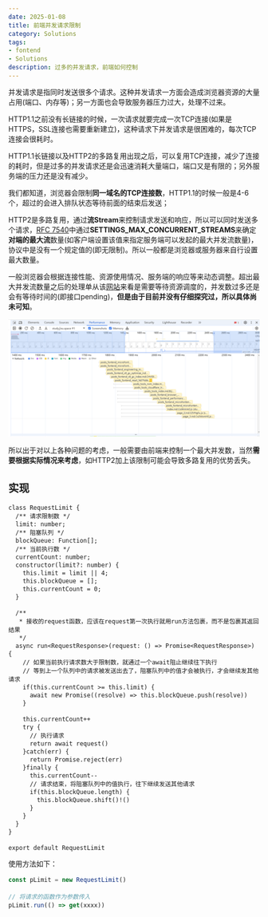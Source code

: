 ```yaml
---
date: 2025-01-08
title: 前端并发请求限制
category: Solutions
tags:
- fontend
- Solutions
description: 过多的并发请求，前端如何控制
---
```


并发请求是指同时发送很多个请求。这种并发请求一方面会造成浏览器资源的大量占用(端口、内存等)；另一方面也会导致服务器压力过大，处理不过来。

HTTP1.1之前没有长链接的时候，一次请求就要完成一次TCP连接(如果是HTTPS，SSL连接也需要重新建立)，这种请求下并发请求是很困难的，每次TCP连接会很耗时。

HTTP1.1长链接以及HTTP2的多路复用出现之后，可以复用TCP连接，减少了连接的耗时，但是过多的并发请求还是会迅速消耗大量端口，端口又是有限的；另外服务端的压力还是没有减少。

我们都知道，浏览器会限制**同一域名的TCP连接数**，HTTP1.1的时候一般是4-6个，超过的会进入排队状态等待前面的结束后发送；

HTTP2是多路复用，通过**流Stream**来控制请求发送和响应，所以可以同时发送多个请求，[RFC 7540](https://datatracker.ietf.org/doc/html/rfc7540#section-6.5.2)中通过**SETTINGS_MAX_CONCURRENT_STREAMS**来确定**对端的最大流**数量(如客户端设置该值来指定服务端可以发起的最大并发流数量)，协议中是没有一个规定值的(即无限制)。所以一般都是浏览器或服务器来自行设置最大数量。

一般浏览器会根据连接性能、资源使用情况、服务端的响应等来动态调整。超出最大并发流数量之后的处理单从该[网站](https://study.jixu.space/)来看是需要等待资源调度的，并发数过多还是会有等待时间的(即接口pending)，**但是由于目前并没有仔细探究过，所以具体尚未可知**。

![HTTP2的并发请求结果](image.png)

所以出于对以上各种问题的考虑，一般需要由前端来控制一个最大并发数，当然**需要根据实际情况来考虑**，如HTTP2加上该限制可能会导致多路复用的优势丢失。

## 实现

```ts{20-22,33-35}
class RequestLimit {
  /** 请求限制数 */
  limit: number;
  /** 阻塞队列 */
  blockQueue: Function[];
  /** 当前执行数 */
  currentCount: number;
  constructor(limit?: number) {
    this.limit = limit || 4;
    this.blockQueue = [];
    this.currentCount = 0;
  }

  /** 
   * 接收的request函数，应该在request第一次执行就用run方法包裹，而不是包裹其返回结果
   */
  async run<RequestResponse>(request: () => Promise<RequestResponse>) {
    // 如果当前执行请求数大于限制数，就通过一个await阻止继续往下执行
    // 等到上一个队列中的请求被发送出去了，阻塞队列中的值才会被执行，才会继续发其他请求
    if(this.currentCount >= this.limit) {
      await new Promise((resolve) => this.blockQueue.push(resolve))
    }

    this.currentCount++
    try {
      // 执行请求
      return await request()
    }catch(err) {
      return Promise.reject(err)
    }finally {
      this.currentCount--
      // 请求结束，将阻塞队列中的值执行，往下继续发送其他请求
      if(this.blockQueue.length) {
        this.blockQueue.shift()!()
      }
    }
  }
}

export default RequestLimit
```

使用方法如下：
```ts
const pLimit = new RequestLimit()

// 将请求的函数作为参数传入
pLimit.run(() => get(xxxx))
```

